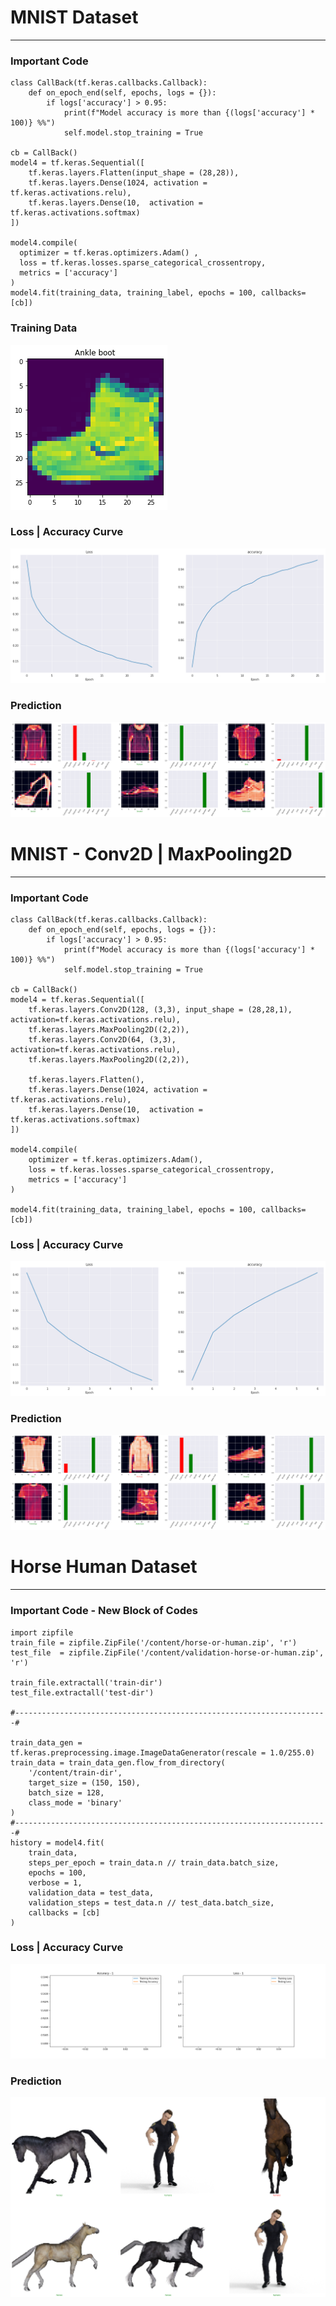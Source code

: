 # MNIST Dataset
----

### Important Code

```
class CallBack(tf.keras.callbacks.Callback):
    def on_epoch_end(self, epochs, logs = {}):
        if logs['accuracy'] > 0.95:
            print(f"Model accuracy is more than {(logs['accuracy'] * 100)} %%")
            self.model.stop_training = True

cb = CallBack()
model4 = tf.keras.Sequential([
    tf.keras.layers.Flatten(input_shape = (28,28)),
    tf.keras.layers.Dense(1024, activation = tf.keras.activations.relu),
    tf.keras.layers.Dense(10,  activation = tf.keras.activations.softmax)
])

model4.compile(
  optimizer = tf.keras.optimizers.Adam() , 
  loss = tf.keras.losses.sparse_categorical_crossentropy,
  metrics = ['accuracy']
)
model4.fit(training_data, training_label, epochs = 100, callbacks=[cb])
```

### Training Data
![traing_data_image](https://github.com/ANKITPODDER2000/data-science/blob/main/tensorflow/basic/image/mnist.png)

### Loss | Accuracy Curve
![alt text](https://github.com/ANKITPODDER2000/data-science/blob/main/tensorflow/basic/image/loss.png?raw=true)

### Prediction
![Prediction](https://github.com/ANKITPODDER2000/data-science/blob/main/tensorflow/basic/image/prediction.png)


# MNIST - Conv2D | MaxPooling2D
----

### Important Code

```
class CallBack(tf.keras.callbacks.Callback):
    def on_epoch_end(self, epochs, logs = {}):
        if logs['accuracy'] > 0.95:
            print(f"Model accuracy is more than {(logs['accuracy'] * 100)} %%")
            self.model.stop_training = True

cb = CallBack()
model4 = tf.keras.Sequential([
    tf.keras.layers.Conv2D(128, (3,3), input_shape = (28,28,1), activation=tf.keras.activations.relu),
    tf.keras.layers.MaxPooling2D((2,2)),
    tf.keras.layers.Conv2D(64, (3,3), activation=tf.keras.activations.relu),
    tf.keras.layers.MaxPooling2D((2,2)),

    tf.keras.layers.Flatten(),
    tf.keras.layers.Dense(1024, activation = tf.keras.activations.relu),
    tf.keras.layers.Dense(10,  activation = tf.keras.activations.softmax)
])

model4.compile(
    optimizer = tf.keras.optimizers.Adam(),
    loss = tf.keras.losses.sparse_categorical_crossentropy,
    metrics = ['accuracy']
)

model4.fit(training_data, training_label, epochs = 100, callbacks=[cb])
```

### Loss | Accuracy Curve
![alt text](https://github.com/ANKITPODDER2000/data-science/blob/main/tensorflow/basic/image/loss2.png)

### Prediction
![Prediction](https://github.com/ANKITPODDER2000/data-science/blob/main/tensorflow/basic/image/prediction2.png)

# Horse Human Dataset

---

### Important Code - New Block of Codes

```
import zipfile
train_file = zipfile.ZipFile('/content/horse-or-human.zip', 'r')
test_file  = zipfile.ZipFile('/content/validation-horse-or-human.zip', 'r')

train_file.extractall('train-dir')
test_file.extractall('test-dir')

#----------------------------------------------------------------------#

train_data_gen = tf.keras.preprocessing.image.ImageDataGenerator(rescale = 1.0/255.0)
train_data = train_data_gen.flow_from_directory(
    '/content/train-dir',
    target_size = (150, 150),
    batch_size = 128,
    class_mode = 'binary'
)
#----------------------------------------------------------------------#
history = model4.fit(
    train_data,
    steps_per_epoch = train_data.n // train_data.batch_size,
    epochs = 100,
    verbose = 1,
    validation_data = test_data,
    validation_steps = test_data.n // test_data.batch_size,
    callbacks = [cb]
)
```
### Loss | Accuracy Curve
![alt text](https://github.com/ANKITPODDER2000/data-science/blob/main/tensorflow/basic/image/animation.gif)

### Prediction
![Prediction](https://github.com/ANKITPODDER2000/data-science/blob/main/tensorflow/basic/image/horse_human.png)
